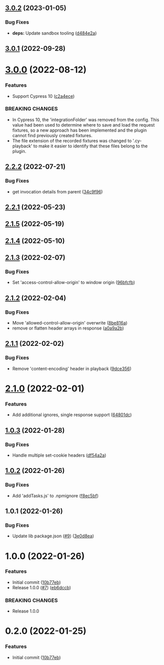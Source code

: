 

## [3.0.2](https://github.com/oreillymedia/cypress-playback/compare/3.0.1...3.0.2) (2023-01-05)


### Bug Fixes

* **deps:** Update sandbox tooling ([d484e2a](https://github.com/oreillymedia/cypress-playback/commit/d484e2a819eb836c3d849834cd3ed84a5da19554))

## [3.0.1](https://github.com/oreillymedia/cypress-playback/compare/3.0.0...3.0.1) (2022-09-28)

# [3.0.0](https://github.com/oreillymedia/cypress-playback/compare/2.2.2...3.0.0) (2022-08-12)


### Features

* Support Cypress 10 ([c2a4ece](https://github.com/oreillymedia/cypress-playback/commit/c2a4ecec3b39d6a3710192eebe1148c32000fb30))


### BREAKING CHANGES

* In Cypress 10, the 'integrationFolder' was removed from the
config. This value had been used to determine where to save and load the request
fixtures, so a new approach has been implemented and the plugin cannot find
previously created fixtures.
* The file extension of the recorded fixtures was changed to
'.cy-playback' to make it easier to identify that these files belong to the
plugin.

## [2.2.2](https://github.com/oreillymedia/cypress-playback/compare/2.2.1...2.2.2) (2022-07-21)


### Bug Fixes

* get invocation details from parent ([34c9f96](https://github.com/oreillymedia/cypress-playback/commit/34c9f96910932f1c6a4d835c76b15f4c4e265e83))

## [2.2.1](https://github.com/oreillymedia/cypress-playback/compare/2.1.5...2.2.1) (2022-05-23)

## [2.1.5](https://github.com/oreillymedia/cypress-playback/compare/2.1.4...2.1.5) (2022-05-19)

## [2.1.4](https://github.com/oreillymedia/cypress-playback/compare/2.1.3...2.1.4) (2022-05-10)

## [2.1.3](https://github.com/oreillymedia/cypress-playback/compare/2.1.2...2.1.3) (2022-02-07)


### Bug Fixes

* Set 'access-control-allow-origin' to window origin ([96bfcfb](https://github.com/oreillymedia/cypress-playback/commit/96bfcfb5ac4baa5583001c9d24d25c64a41c6114))

## [2.1.2](https://github.com/oreillymedia/cypress-playback/compare/2.1.1...2.1.2) (2022-02-04)


### Bug Fixes

* Move 'allowed-control-allow-origin' overwrite ([8be816a](https://github.com/oreillymedia/cypress-playback/commit/8be816a45abd929662cb29eb8f600e494584f30e))
* remove or flatten header arrays in response ([a0a9a2b](https://github.com/oreillymedia/cypress-playback/commit/a0a9a2ba65c4f34bd004b305a8a89461495d7444))

## [2.1.1](https://github.com/oreillymedia/cypress-playback/compare/2.1.0...2.1.1) (2022-02-02)


### Bug Fixes

* Remove 'content-encoding' header in playback ([9dce356](https://github.com/oreillymedia/cypress-playback/commit/9dce356140c769605ca6c0de3d7a0f8897e24017))

# [2.1.0](https://github.com/oreillymedia/cypress-playback/compare/1.0.1...2.1.0) (2022-02-01)


### Features

* Add additional ignores, single response support ([64801dc](https://github.com/oreillymedia/cypress-playback/commit/64801dc3c9269e51d50110baf29e85453ac46fc6))

## [1.0.3](https://github.com/oreillymedia/cypress-playback/compare/1.0.1...1.0.3) (2022-01-28)


### Bug Fixes

* Handle multiple set-cookie headers ([df54a2a](https://github.com/oreillymedia/cypress-playback/commit/df54a2af81e56e7fe4f0f7aaa2176500fa1f4860))

## [1.0.2](https://github.com/oreillymedia/cypress-playback/compare/1.0.1...1.0.2) (2022-01-26)


### Bug Fixes

* Add 'addTasks.js' to .npmignore ([f8ec5bf](https://github.com/oreillymedia/cypress-playback/commit/f8ec5bf6d8ca0b46daf6aca0c7e5bac519bc6cae))

## 1.0.1 (2022-01-26)


### Bug Fixes

* Update lib package.json ([#9](https://github.com/oreillymedia/cypress-playback/issues/9)) ([3e0d8ea](https://github.com/oreillymedia/cypress-playback/commit/3e0d8ea40f491a9335b7b7cda732bdefe0dc8649))

# 1.0.0 (2022-01-26)


### Features

* Initial commit ([10b77eb](https://github.com/oreillymedia/cypress-playback/commit/10b77eb7080c305bd71695b64c84ef2385a5db54))
* Release 1.0.0 ([#7](https://github.com/oreillymedia/cypress-playback/issues/7)) ([eb6dccb](https://github.com/oreillymedia/cypress-playback/commit/eb6dccb1dd69d3ea7f1459b8e50cc2fc3b7b3d7d))


### BREAKING CHANGES

* Release 1.0.0

# 0.2.0 (2022-01-25)


### Features

* Initial commit ([10b77eb](https://github.com/oreillymedia/cypress-playback/commit/10b77eb7080c305bd71695b64c84ef2385a5db54))